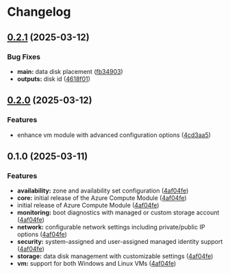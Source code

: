 # Changelog

## [0.2.1](https://github.com/bergsv/tf-az-module-compute/compare/v0.2.0...v0.2.1) (2025-03-12)


### Bug Fixes

* **main:** data disk placement ([fb34903](https://github.com/bergsv/tf-az-module-compute/commit/fb34903dfdf1614829d1c0f1520ed186a40a08eb))
* **outputs:** disk id ([4618f01](https://github.com/bergsv/tf-az-module-compute/commit/4618f01cf1e1c2b076651c9939389250cd359cc8))

## [0.2.0](https://github.com/bergsv/tf-az-module-compute/compare/v0.1.0...v0.2.0) (2025-03-12)


### Features

* enhance vm module with advanced configuration options ([4cd3aa5](https://github.com/bergsv/tf-az-module-compute/commit/4cd3aa583d28d86b99029fb84feae997b00fd56b))

## 0.1.0 (2025-03-11)


### Features

* **availability:** zone and availability set configuration ([4af04fe](https://github.com/bergsv/tf-az-module-compute/commit/4af04febccfde4c17c277418ada5f3b090affe7e))
* **core:** initial release of the Azure Compute Module ([4af04fe](https://github.com/bergsv/tf-az-module-compute/commit/4af04febccfde4c17c277418ada5f3b090affe7e))
* initial release of Azure Compute Module ([4af04fe](https://github.com/bergsv/tf-az-module-compute/commit/4af04febccfde4c17c277418ada5f3b090affe7e))
* **monitoring:** boot diagnostics with managed or custom storage account ([4af04fe](https://github.com/bergsv/tf-az-module-compute/commit/4af04febccfde4c17c277418ada5f3b090affe7e))
* **network:** configurable network settings including private/public IP options ([4af04fe](https://github.com/bergsv/tf-az-module-compute/commit/4af04febccfde4c17c277418ada5f3b090affe7e))
* **security:** system-assigned and user-assigned managed identity support ([4af04fe](https://github.com/bergsv/tf-az-module-compute/commit/4af04febccfde4c17c277418ada5f3b090affe7e))
* **storage:** data disk management with customizable settings ([4af04fe](https://github.com/bergsv/tf-az-module-compute/commit/4af04febccfde4c17c277418ada5f3b090affe7e))
* **vm:** support for both Windows and Linux VMs ([4af04fe](https://github.com/bergsv/tf-az-module-compute/commit/4af04febccfde4c17c277418ada5f3b090affe7e))
